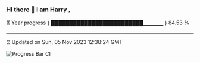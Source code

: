 ### Hi there 👋 I am Harry , 

⏳ Year progress { █████████████████████████▁▁▁▁▁ } 84.53 %

---

⏰ Updated on Sun, 05 Nov 2023 12:38:24 GMT

![Progress Bar CI](https://github.com/duykhang68/duykhang68/workflows/Progress%20Bar%20CI/badge.svg)
